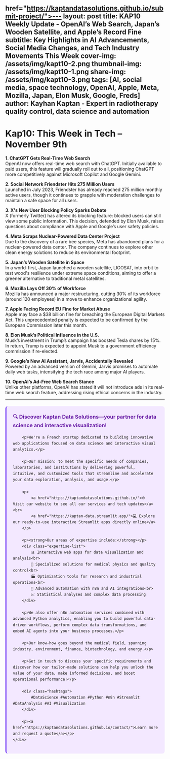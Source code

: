href="https://kaptandatasolutions.github.io/submit-project/">---
layout: post
title: KAP10 Weekly Update - OpenAI’s Web Search, Japan’s Wooden Satellite, and Apple’s Record Fine
subtitle: Key Highlights in AI Advancements, Social Media Changes, and Tech Industry Movements This Week
cover-img: /assets/img/kapt10-2.png
thumbnail-img: /assets/img/kapt10-1.png
share-img: /assets/img/kapt10-3.png
tags: [AI, social media, space technology, OpenAI, Apple, Meta, Mozilla, Japan, Elon Musk, Google, Freds]
author: Kayhan Kaptan - Expert in radiotherapy quality control, data science and automation
---

# Kap10: This Week in Tech – November 9th

**1. ChatGPT Gets Real-Time Web Search**  
OpenAI now offers real-time web search with ChatGPT. Initially available to paid users, this feature will gradually roll out to all, positioning ChatGPT more competitively against Microsoft Copilot and Google Gemini.

**2. Social Network Friendster Hits 275 Million Users**  
Launched in July 2023, Friendster has already reached 275 million monthly active users, though it continues to grapple with moderation challenges to maintain a safe space for all users.

**3. X's New User Blocking Policy Sparks Debate**  
X (formerly Twitter) has altered its blocking feature: blocked users can still view some public information. This decision, defended by Elon Musk, raises questions about compliance with Apple and Google’s user safety policies.

**4. Meta Scraps Nuclear-Powered Data Center Project**  
Due to the discovery of a rare bee species, Meta has abandoned plans for a nuclear-powered data center. The company continues to explore other clean energy solutions to reduce its environmental footprint.

**5. Japan’s Wooden Satellite in Space**  
In a world-first, Japan launched a wooden satellite, LIGOSAT, into orbit to test wood's resilience under extreme space conditions, aiming to offer a greener alternative to traditional metal satellites.

**6. Mozilla Lays Off 30% of Workforce**  
Mozilla has announced a major restructuring, cutting 30% of its workforce (around 120 employees) in a move to enhance organizational agility.

**7. Apple Facing Record EU Fine for Market Abuse**  
Apple may face a $38 billion fine for breaching the European Digital Markets Act. This unprecedented penalty is expected to be confirmed by the European Commission later this month.

**8. Elon Musk’s Political Influence in the U.S.**  
Musk’s investment in Trump’s campaign has boosted Tesla shares by 15%. In return, Trump is expected to appoint Musk to a government efficiency commission if re-elected.

**9. Google’s New AI Assistant, Jarvis, Accidentally Revealed**  
Powered by an advanced version of Gemini, Jarvis promises to automate daily web tasks, intensifying the tech race among major AI players.

**10. OpenAI’s Ad-Free Web Search Stance**  
Unlike other platforms, OpenAI has stated it will not introduce ads in its real-time web search feature, addressing rising ethical concerns in the industry.

---


<html lang="fr">
<head>
    <meta charset="UTF-8">
    <meta name="viewport" content="width=device-width, initial-scale=1.0">
    <title>Kaptan Data Solutions</title>
    <style>
        .citation {
            background-color: #f3e8ff;
            border-left: 4px solid #8b5cf6;
            padding: 20px;
            margin: 20px 0;
            border-radius: 8px;
            font-family: -apple-system, BlinkMacSystemFont, 'Segoe UI', Roboto, sans-serif;
            line-height: 1.6;
        }
        .citation h3 {
            color: #6b21a8;
            margin-top: 0;
        }
        .citation a {
            color: #7c3aed;
            text-decoration: none;
        }
        .citation a:hover {
            text-decoration: underline;
        }
        .expertise-list {
            margin: 15px 0;
        }
        .hashtags {
            font-weight: bold;
            color: #7c3aed;
            margin-top: 15px;
        }
    </style>
</head>
<body>
    <div class="citation">
        <h3>🔍 Discover Kaptan Data Solutions—your partner for data science and interactive visualization!</h3>
        
        <p>We're a French startup dedicated to building innovative web applications focused on data science and interactive visual analytics.</p>
        
        <p>Our mission: to meet the specific needs of companies, laboratories, and institutions by delivering powerful, intuitive, and customized tools that streamline and accelerate your data exploration, analysis, and usage.</p>
        
        <p>
            <a href="https://kaptandatasolutions.github.io/">🌐 Visit our website to see all our services and tech updates</a><br>
            <a href="https://kaptan-data.streamlit.app/">💻 Explore our ready-to-use interactive Streamlit apps directly online</a>
        </p>
        
        <p><strong>Our areas of expertise include:</strong></p>
        <div class="expertise-list">
            📊 Interactive web apps for data visualization and analysis<br>
            🔬 Specialized solutions for medical physics and quality control<br>
            🏭 Optimization tools for research and industrial operations<br>
            🤖 Advanced automation with n8n and AI integrations<br>
            📈 Statistical analyses and complex data processing
        </div>
        
        <p>We also offer n8n automation services combined with advanced Python analytics, enabling you to build powerful data-driven workflows, perform complex data transformations, and embed AI agents into your business processes.</p>
        
        <p>Our know-how goes beyond the medical field, spanning industry, environment, finance, biotechnology, and energy.</p>
        
        <p>Get in touch to discuss your specific requirements and discover how our tailor-made solutions can help you unlock the value of your data, make informed decisions, and boost operational performance!</p>
        
        <div class="hashtags">
            #DataScience #Automation #Python #n8n #Streamlit #DataAnalysis #AI #Visualization
        </div>
        
        <p><a href="https://kaptandatasolutions.github.io/contact/">Learn more and request a quote</a></p>
    </div>
</body>
</html>